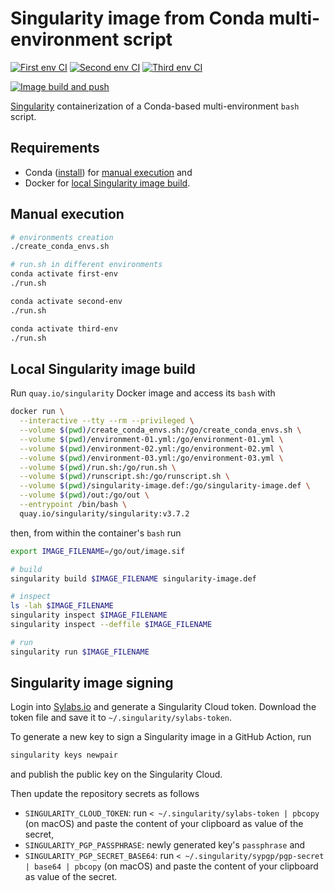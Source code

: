 # Singularity image from Conda multi-environment script

[![First env CI](https://github.com/horothesun/singularity-conda-multiple-envs/actions/workflows/first-env-ci-linux.yml/badge.svg)](https://github.com/horothesun/singularity-conda-multiple-envs/actions/workflows/first-env-ci-linux.yml)
[![Second env CI](https://github.com/horothesun/singularity-conda-multiple-envs/actions/workflows/second-env-ci-linux.yml/badge.svg)](https://github.com/horothesun/singularity-conda-multiple-envs/actions/workflows/second-env-ci-linux.yml)
[![Third env CI](https://github.com/horothesun/singularity-conda-multiple-envs/actions/workflows/third-env-ci-linux.yml/badge.svg)](https://github.com/horothesun/singularity-conda-multiple-envs/actions/workflows/third-env-ci-linux.yml)

[![Image build and push](https://github.com/horothesun/singularity-conda-multiple-envs/actions/workflows/image-build-and-push-linux.yml/badge.svg)](https://github.com/horothesun/singularity-conda-multiple-envs/actions/workflows/image-build-and-push-linux.yml)

[Singularity](https://singularity.lbl.gov/) containerization of a Conda-based multi-environment `bash` script.

## Requirements

- Conda ([install](https://docs.conda.io/projects/conda/en/latest/user-guide/install/index.html)) for [manual execution](#manual-execution) and
- Docker for [local Singularity image build](#local-singularity-image-build).

## <a name="manual-execution"></a> Manual execution

```bash
# environments creation
./create_conda_envs.sh

# run.sh in different environments
conda activate first-env
./run.sh

conda activate second-env
./run.sh

conda activate third-env
./run.sh
```

## <a name="local-singularity-image-build"></a> Local Singularity image build

Run `quay.io/singularity` Docker image and access its `bash` with

```bash
docker run \
  --interactive --tty --rm --privileged \
  --volume $(pwd)/create_conda_envs.sh:/go/create_conda_envs.sh \
  --volume $(pwd)/environment-01.yml:/go/environment-01.yml \
  --volume $(pwd)/environment-02.yml:/go/environment-02.yml \
  --volume $(pwd)/environment-03.yml:/go/environment-03.yml \
  --volume $(pwd)/run.sh:/go/run.sh \
  --volume $(pwd)/runscript.sh:/go/runscript.sh \
  --volume $(pwd)/singularity-image.def:/go/singularity-image.def \
  --volume $(pwd)/out:/go/out \
  --entrypoint /bin/bash \
  quay.io/singularity/singularity:v3.7.2
```

then, from within the container's `bash` run

```bash
export IMAGE_FILENAME=/go/out/image.sif

# build
singularity build $IMAGE_FILENAME singularity-image.def

# inspect
ls -lah $IMAGE_FILENAME
singularity inspect $IMAGE_FILENAME
singularity inspect --deffile $IMAGE_FILENAME

# run
singularity run $IMAGE_FILENAME
```

## Singularity image signing

Login into [Sylabs.io](https://cloud.sylabs.io/auth) and generate a Singularity Cloud token. Download the token file and save it to `~/.singularity/sylabs-token`.

To generate a new key to sign a Singularity image in a GitHub Action, run

```bash
singularity keys newpair
```

and publish the public key on the Singularity Cloud.

Then update the repository secrets as follows

- `SINGULARITY_CLOUD_TOKEN`: run `< ~/.singularity/sylabs-token | pbcopy` (on macOS) and paste the content of your clipboard as value of the secret,
- `SINGULARITY_PGP_PASSPHRASE`: newly generated key's `passphrase` and
- `SINGULARITY_PGP_SECRET_BASE64`: run `< ~/.singularity/sypgp/pgp-secret | base64 | pbcopy` (on macOS) and paste the content of your clipboard as value of the secret.
